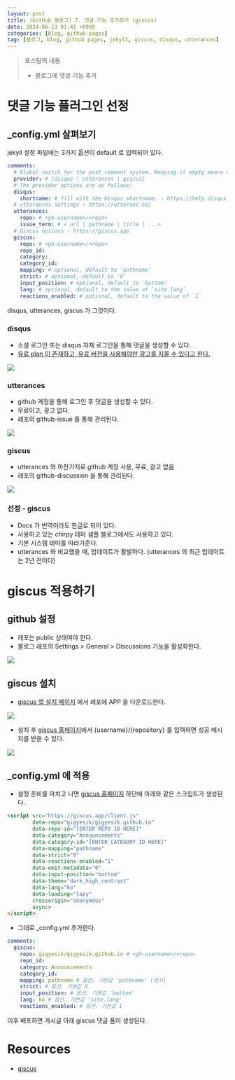 ```yaml
---
layout: post
title: (GitHub 블로그) 7. 댓글 기능 추가하기 (giscus)
date: 2024-06-13 01:41 +0900
categories: [blog, github-pages]
tag: [블로그, blog, github pages, jekyll, giscus, disqus, utterances]
---
```


> 포스팅의 내용
> 
> - 블로그에 댓글 기능 추가

# 댓글 기능 플러그인 선정

## _config.yml 살펴보기

jekyll 설정 파일에는 3가지 옵션이 default 로 입력되어 있다.

```yaml
comments:
  # Global switch for the post comment system. Keeping it empty means disabled.
  provider: # [disqus | utterances | giscus]
  # The provider options are as follows:
  disqus:
    shortname: # fill with the Disqus shortname. › https://help.disqus.com/en/articles/1717111-what-s-a-shortname
  # utterances settings › https://utteranc.es/
  utterances:
    repo: # <gh-username>/<repo>
    issue_term: # < url | pathname | title | ...>
  # Giscus options › https://giscus.app
  giscus:
    repo: # <gh-username>/<repo>
    repo_id:
    category:
    category_id:
    mapping: # optional, default to 'pathname'
    strict: # optional, default to '0'
    input_position: # optional, default to 'bottom'
    lang: # optional, default to the value of `site.lang`
    reactions_enabled: # optional, default to the value of `1`
```

disqus, utterances, giscus 가 그것이다.

### disqus

- 소셜 로그인 또는 disqus 자체 로그인을 통해 댓글을 생성할 수 있다.
- [유료 plan 이 존재하고, 유료 버전을 사용해야만 광고를 지울 수 있다고 한다.][disqus]

![](/assets/img/2024-06-13/2024-06-13-blog-comments-1-disqus.png)

### utterances

- github 계정을 통해 로그인 후 댓글을 생성할 수 있다.
- 무료이고, 광고 없다.
- 레포의 github-issue 를 통해 관리된다.

![](/assets/img/2024-06-13/2024-06-13-blog-comments-2-utterances.png)

### giscus

- utterances 와 마찬가지로 github 계정 사용, 무료, 광고 없음
- 레포의 github-discussion 을 통해 관리된다.

![](/assets/img/2024-06-13/2024-06-13-blog-comments-3-giscus.png)

### 선정 - giscus

- Docs 가 번역이라도 한글로 되어 있다.
- 사용하고 있는 chirpy 테마 샘플 블로그에서도 사용하고 있다.
- 기본 시스템 테마를 따라가준다.
- utterances 와 비교했을 때, 업데이트가 활발하다. (utterances 의 최근 업데이트는 2년 전이다)

# giscus 적용하기

## github 설정

- 레포는 public 상태여야 한다.
- 블로그 레포의 Settings > General > Discussions 기능을 활성화한다.

![](/assets/img/2024-06-13/2024-06-13-blog-comments-4-setting-discussions.png)

## giscus 설치

- [giscus 앱 설치 페이지][giscus-app] 에서 레포에 APP 을 다운로드한다.

![](/assets/img/2024-06-13/2024-06-13-blog-comments-5-giscus-install.png)

- 설치 후 [giscus 홈페이지][giscus]에서 {username}/{repository} 를 입력하면 성공 메시지를 받을 수 있다.

![](/assets/img/2024-06-13/2024-06-13-blog-comments-6-giscus-setting.png)

## _config.yml 에 적용

- 설정 준비를 마치고 나면 [giscus 홈페이지][giscus] 하단에 아래와 같은 스크립트가 생성된다.

```html
<script src="https://giscus.app/client.js"
        data-repo="gigyesik/gigyesik.github.io"
        data-repo-id="[ENTER REPO ID HERE]"
        data-category="Announcements"
        data-category-id="[ENTER CATEGORY ID HERE]"
        data-mapping="pathname"
        data-strict="0"
        data-reactions-enabled="1"
        data-emit-metadata="0"
        data-input-position="bottom"
        data-theme="dark_high_contrast"
        data-lang="ko"
        data-loading="lazy"
        crossorigin="anonymous"
        async>
</script>
```

- 그대로 _config.yml 추가한다.

```yaml
comments:
  giscus:
    repo: gigyesik/gigyesik.github.io # <gh-username>/<repo>
    repo_id:
    category: Announcements
    category_id:
    mapping: pathname # 옵션. 기본값 'pathname' (명시)
    strict: # 옵션. 기본값 0
    input_position: # 옵션. 기본값 'bottom'
    lang: ko # 옵션. 기본값 'site.lang'
    reactions_enabled: # 옵션. 기본값 1
```

이후 배포하면 게시글 아래 giscus 댓글 폼이 생성된다.

# Resources
- [giscus][giscus]

[disqus]: https://disqus.com/pricing
[giscus]: https://giscus.app/ko
[giscus-app]: https://github.com/apps/giscus
